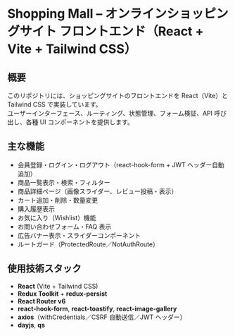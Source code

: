 # Shopping Mall – オンラインショッピングサイト フロントエンド（React + Vite + Tailwind CSS）

## 概要  
このリポジトリには、ショッピングサイトのフロントエンドを React（Vite）と Tailwind CSS で実装しています。  
ユーザーインターフェース、ルーティング、状態管理、フォーム検証、API 呼び出し、各種 UI コンポーネントを提供します。

## 主な機能  
- 会員登録・ログイン・ログアウト（react-hook-form + JWT ヘッダー自動追加）  
- 商品一覧表示・検索・フィルター  
- 商品詳細ページ（画像スライダー、レビュー投稿・表示）  
- カート追加・削除・数量変更  
- 購入履歴表示  
- お気に入り（Wishlist）機能  
- お問い合わせフォーム・FAQ 表示  
- 広告バナー表示・スライダーコンポーネント  
- ルートガード（ProtectedRoute／NotAuthRoute）

## 使用技術スタック  
- **React** (Vite + Tailwind CSS)  
- **Redux Toolkit** + **redux-persist**  
- **React Router v6**  
- **react-hook-form**, **react-toastify**, **react-image-gallery**  
- **axios**（withCredentials／CSRF 自動送信／JWT ヘッダー）  
- **dayjs**, **qs**  
